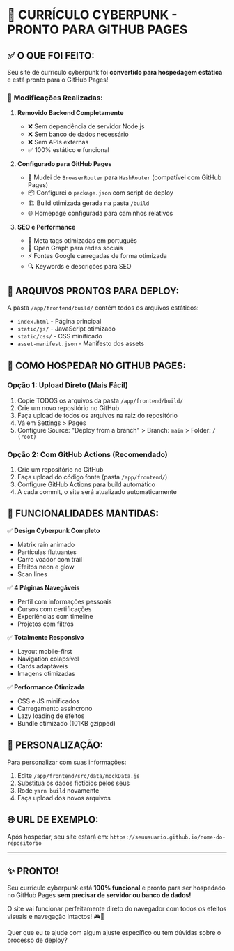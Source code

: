 # 🚀 **CURRÍCULO CYBERPUNK - PRONTO PARA GITHUB PAGES** 

## ✅ **O QUE FOI FEITO:**

Seu site de currículo cyberpunk foi **convertido para hospedagem estática** e está pronto para o GitHub Pages! 

### 🔧 **Modificações Realizadas:**

1. **Removido Backend Completamente**
   - ❌ Sem dependência de servidor Node.js
   - ❌ Sem banco de dados necessário  
   - ❌ Sem APIs externas
   - ✅ 100% estático e funcional

2. **Configurado para GitHub Pages**
   - 🔄 Mudei de `BrowserRouter` para `HashRouter` (compatível com GitHub Pages)
   - 📦 Configurei o `package.json` com script de deploy
   - 🏗️ Build otimizada gerada na pasta `/build`
   - 🌐 Homepage configurada para caminhos relativos

3. **SEO e Performance**
   - 📱 Meta tags otimizadas em português
   - 🎨 Open Graph para redes sociais
   - ⚡ Fontes Google carregadas de forma otimizada
   - 🔍 Keywords e descrições para SEO

## 📁 **ARQUIVOS PRONTOS PARA DEPLOY:**

A pasta `/app/frontend/build/` contém todos os arquivos estáticos:
- `index.html` - Página principal
- `static/js/` - JavaScript otimizado
- `static/css/` - CSS minificado
- `asset-manifest.json` - Manifesto dos assets

## 🚀 **COMO HOSPEDAR NO GITHUB PAGES:**

### **Opção 1: Upload Direto (Mais Fácil)**
1. Copie TODOS os arquivos da pasta `/app/frontend/build/`
2. Crie um novo repositório no GitHub
3. Faça upload de todos os arquivos na raiz do repositório
4. Vá em Settings > Pages
5. Configure Source: "Deploy from a branch" > Branch: `main` > Folder: `/ (root)`

### **Opção 2: Com GitHub Actions (Recomendado)**
1. Crie um repositório no GitHub
2. Faça upload do código fonte (pasta `/app/frontend/`)
3. Configure GitHub Actions para build automático
4. A cada commit, o site será atualizado automaticamente

## 🎯 **FUNCIONALIDADES MANTIDAS:**

✅ **Design Cyberpunk Completo**
- Matrix rain animado
- Partículas flutuantes
- Carro voador com trail
- Efeitos neon e glow
- Scan lines

✅ **4 Páginas Navegáveis**
- Perfil com informações pessoais
- Cursos com certificações
- Experiências com timeline
- Projetos com filtros

✅ **Totalmente Responsivo**
- Layout mobile-first
- Navigation colapsível
- Cards adaptáveis
- Imagens otimizadas

✅ **Performance Otimizada**
- CSS e JS minificados
- Carregamento assíncrono
- Lazy loading de efeitos
- Bundle otimizado (101KB gzipped)

## 📝 **PERSONALIZAÇÃO:**

Para personalizar com suas informações:
1. Edite `/app/frontend/src/data/mockData.js`
2. Substitua os dados fictícios pelos seus
3. Rode `yarn build` novamente
4. Faça upload dos novos arquivos

## 🌐 **URL DE EXEMPLO:**
Após hospedar, seu site estará em:
`https://seuusuario.github.io/nome-do-repositorio`

---

## ✨ **PRONTO!** 

Seu currículo cyberpunk está **100% funcional** e pronto para ser hospedado no GitHub Pages **sem precisar de servidor ou banco de dados!** 

O site vai funcionar perfeitamente direto do navegador com todos os efeitos visuais e navegação intactos! 🎮🚀

Quer que eu te ajude com algum ajuste específico ou tem dúvidas sobre o processo de deploy?